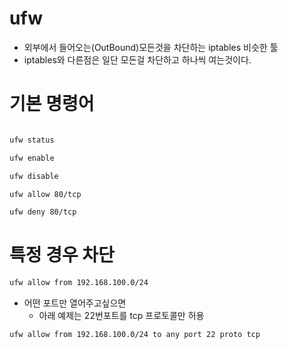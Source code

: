 # ufw
* 외부에서 들어오는(OutBound)모든것을 차단하는 iptables 비슷한 툴
* iptables와 다른점은 일단 모든걸 차단하고 하나씩 여는것이다.


# 기본 명령어
```bash

ufw status
```

```bash
ufw enable
```
```bash
ufw disable
```

```bash
ufw allow 80/tcp
```
```bash
ufw deny 80/tcp
```

# 특정 경우 차단

```bash
ufw allow from 192.168.100.0/24
```
* 어떤 포트만 열어주고싶으면 
    * 아래 예제는 22번포트를 tcp 프로토콜만 허용
```bash
ufw allow from 192.168.100.0/24 to any port 22 proto tcp
```
